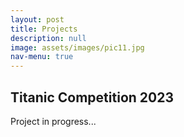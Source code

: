 ```yaml
---
layout: post
title: Projects
description: null
image: assets/images/pic11.jpg
nav-menu: true
---
```

## Titanic Competition 2023
Project in progress...
